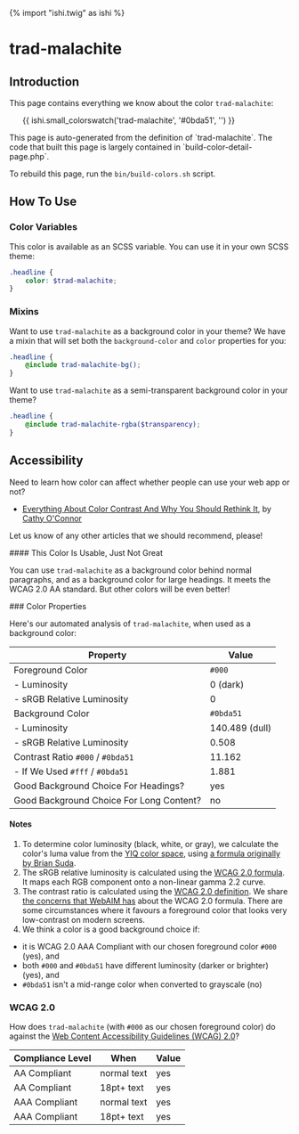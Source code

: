 {% import "ishi.twig" as ishi %}
# trad-malachite

## Introduction

This page contains everything we know about the color `trad-malachite`:

<div class="grid">
    <div class="cell">
        <div class="swatch">
            <ul>
                {{ ishi.small_colorswatch('trad-malachite', '#0bda51', '') }}
            </ul>
        </div>
    </div>
</div>

<div class="callout attention" markdown="1">
This page is auto-generated from the definition of `trad-malachite`. The code that built this page is largely contained in `build-color-detail-page.php`.

To rebuild this page, run the `bin/build-colors.sh` script.
</div>

## How To Use

### Color Variables

This color is available as an SCSS variable. You can use it in your own SCSS theme:

```scss
.headline {
    color: $trad-malachite;
}
```

### Mixins

Want to use `trad-malachite` as a background color in your theme? We have a mixin that will set both the `background-color` and `color` properties for you:

```scss
.headline {
    @include trad-malachite-bg();
}
```

Want to use `trad-malachite` as a semi-transparent background color in your theme?

```scss
.headline {
    @include trad-malachite-rgba($transparency);
}
```

## Accessibility

Need to learn how color can affect whether people can use your web app or not?

* [Everything About Color Contrast And Why You Should Rethink It](https://www.smashingmagazine.com/2014/10/color-contrast-tips-and-tools-for-accessibility/), by [Cathy O'Connor](http://www.twitter.com/cagocon)

Let us know of any other articles that we should recommend, please!
<div class="callout warning" markdown="1">
#### This Color Is Usable, Just Not Great

You can use `trad-malachite` as a background color behind normal paragraphs, and as a background color for large headings. It meets the WCAG 2.0 AA standard. But other colors will be even better!
</div>
### Color Properties

Here's our automated analysis of `trad-malachite`, when used as a background color:

Property | Value
---------|------
Foreground Color | `#000`
- Luminosity | 0 (dark)
- sRGB Relative Luminosity | 0
Background Color | `#0bda51`
- Luminosity | 140.489 (dull)
- sRGB Relative Luminosity | 0.508
Contrast Ratio `#000` / `#0bda51` | 11.162
- If We Used `#fff` / `#0bda51` | 1.881
Good Background Choice For Headings? | yes
Good Background Choice For Long Content? | no

#### Notes

1. To determine color luminosity (black, white, or gray), we calculate the color's luma value from the [YIQ color space](https://en.wikipedia.org/wiki/YIQ), using [a formula originally by Brian Suda](https://24ways.org/2010/calculating-color-contrast/).
1. The sRGB relative luminosity is calculated using the [WCAG 2.0 formula](https://www.w3.org/TR/WCAG20/#relativeluminancedef). It maps each RGB component onto a non-linear gamma 2.2 curve.
1. The contrast ratio is calculated using the [WCAG 2.0 definition](https://www.w3.org/TR/2008/REC-WCAG20-20081211/#contrast-ratiodef). We share [the concerns that WebAIM has](http://webaim.org/blog/wcag-2-1-feedback/) about the WCAG 2.0 formula. There are some circumstances where it favours a foreground color that looks very low-contrast on modern screens.
1. We think a color is a good background choice if:
  - it is WCAG 2.0 AAA Compliant with our chosen foreground color `#000` (yes), and
  - both `#000` and `#0bda51` have different luminosity (darker or brighter) (yes), and
  - `#0bda51` isn't a mid-range color when converted to grayscale (no)

### WCAG 2.0

How does `trad-malachite` (with `#000` as our chosen foreground color) do against the [Web Content Accessibility Guidelines (WCAG) 2.0](https://www.w3.org/TR/WCAG20/)?

Compliance Level | When | Value
-----------------|------|------
AA Compliant | normal text | yes
AA Compliant | 18pt+ text | yes
AAA Compliant | normal text | yes
AAA Compliant | 18pt+ text | yes